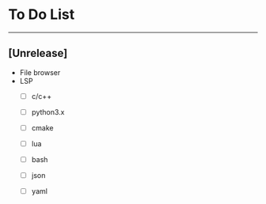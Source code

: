 # To Do List

----------
## [Unrelease]
* File browser
* LSP
	- [ ] c/c++
	- [ ] python3.x
	- [ ] cmake
	- [ ] lua
	- [ ] bash
	- [ ] json
	- [ ] yaml

